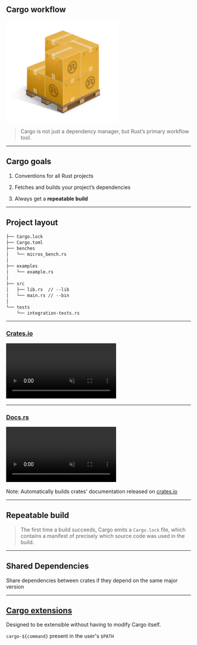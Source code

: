 ## Cargo workflow
![cargo logo](assets/img/cargo_logo.png)

> Cargo is not just a dependency manager, but Rust’s primary workflow tool.

---

## Cargo goals

1. Conventions for all Rust projects

2. Fetches and builds your project’s dependencies

3. Always get a **repeatable build**

---

## Project layout

```
├── Cargo.lock
├── Cargo.toml
├── benches
│   └── micros_bench.rs
│
├── examples
│   └── example.rs
│
├── src
│   ├── lib.rs  // --lib
│   └── main.rs // --bin
│
└── tests
    └── integration-tests.rs
```

---

### [Crates.io](https://crates.io/) 
<video muted loop onclick="this.play();">
    <source data-src="assets/img/cargo.mp4" type="video/mp4" />
</video>

---

### [Docs.rs](https://docs.rs/)
<video muted loop onclick="this.play();">
    <source data-src="assets/img/docs_rs.mp4" type="video/mp4" />
</video>

Note:
Automatically builds crates' documentation released on [crates.io](https://crates.io/)

---

## Repeatable build

> The first time a build succeeds, Cargo emits a `Cargo.lock` file, which contains a manifest of precisely which source code was used in the build. 

---

## Shared Dependencies

Share dependencies between crates if they depend on the same major version

---

## [Cargo extensions](https://github.com/rust-lang/cargo/wiki/Third-party-cargo-subcommands)

Designed to be extensible without having to modify Cargo itself. 


`cargo-${command}` present in the user's `$PATH`